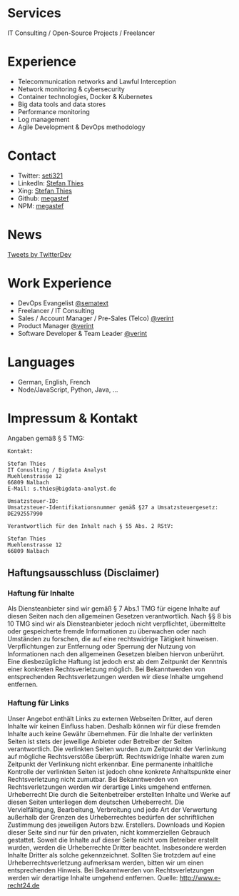 # Services

IT Consulting / Open-Source Projects / Freelancer

# Experience 

- Telecommunication networks and Lawful Interception
- Network monitoring & cybersecurity
- Container technologies, Docker & Kubernetes
- Big data tools and data stores
- Performance monitoring
- Log management 
- Agile Development & DevOps methodology 

# Contact
 
- Twitter:   [seti321](https://twitter.com/seti321)
- LinkedIn: [Stefan Thies](https://www.linkedin.com/in/stefan-thies-a44a863/)
- Xing: [Stefan Thies](https://www.xing.com/profile/Stefan_Thies/cv)
- Github: [megastef](https://github.com/megastef)
- NPM: [megastef](https://www.npmjs.com/~megastef)

# News

<a class="twitter-timeline" data-theme="dark" href="https://twitter.com/seti321?ref_src=twsrc%5Etfw">Tweets by TwitterDev</a> <script async src="https://platform.twitter.com/widgets.js" charset="utf-8"></script>

# Work Experience

- DevOps Evangelist [@sematext](https://sematext.com)
- Freelancer / IT Consulting
- Sales / Account Manager / Pre-Sales (Telco) [@verint](https://https://cis.verint.com/)
- Product Manager [@verint](https://https://cis.verint.com/)
- Software Developer & Team Leader [@verint](https://https://cis.verint.com/)


# Languages

- German, English, French
- Node/JavaScript, Python, Java, ... 

# Impressum & Kontakt

Angaben gemäß § 5 TMG:

```
Kontakt:

Stefan Thies
IT Conuslting / Bigdata Analyst 
Muehlenstrasse 12
66809 Nalbach
E-Mail: s.thies@bigdata-analyst.de

Umsatzsteuer-ID:
Umsatzsteuer-Identifikationsnummer gemäß §27 a Umsatzsteuergesetz:
DE292557990

Verantwortlich für den Inhalt nach § 55 Abs. 2 RStV:

Stefan Thies
Muehlenstrasse 12
66809 Nalbach
```


## Haftungsausschluss (Disclaimer)

### Haftung für Inhalte
Als Diensteanbieter sind wir gemäß § 7 Abs.1 TMG für eigene Inhalte auf diesen Seiten nach den allgemeinen Gesetzen verantwortlich. Nach §§ 8 bis 10 TMG sind wir als Diensteanbieter jedoch nicht verpflichtet, übermittelte oder gespeicherte fremde Informationen zu überwachen oder nach Umständen zu forschen, die auf eine rechtswidrige Tätigkeit hinweisen. Verpflichtungen zur Entfernung oder Sperrung der Nutzung von Informationen nach den allgemeinen Gesetzen bleiben hiervon unberührt. Eine diesbezügliche Haftung ist jedoch erst ab dem Zeitpunkt der Kenntnis einer konkreten Rechtsverletzung möglich. Bei Bekanntwerden von entsprechenden Rechtsverletzungen werden wir diese Inhalte umgehend entfernen.

### Haftung für Links
Unser Angebot enthält Links zu externen Webseiten Dritter, auf deren Inhalte wir keinen Einfluss haben. Deshalb können wir für diese fremden Inhalte auch keine Gewähr übernehmen. Für die Inhalte der verlinkten Seiten ist stets der jeweilige Anbieter oder Betreiber der Seiten verantwortlich. Die verlinkten Seiten wurden zum Zeitpunkt der Verlinkung auf mögliche Rechtsverstöße überprüft. Rechtswidrige Inhalte waren zum Zeitpunkt der Verlinkung nicht erkennbar. Eine permanente inhaltliche Kontrolle der verlinkten Seiten ist jedoch ohne konkrete Anhaltspunkte einer Rechtsverletzung nicht zumutbar. Bei Bekanntwerden von Rechtsverletzungen werden wir derartige Links umgehend entfernen.
Urheberrecht
Die durch die Seitenbetreiber erstellten Inhalte und Werke auf diesen Seiten unterliegen dem deutschen Urheberrecht. Die Vervielfältigung, Bearbeitung, Verbreitung und jede Art der Verwertung außerhalb der Grenzen des Urheberrechtes bedürfen der schriftlichen Zustimmung des jeweiligen Autors bzw. Erstellers. Downloads und Kopien dieser Seite sind nur für den privaten, nicht kommerziellen Gebrauch gestattet. Soweit die Inhalte auf dieser Seite nicht vom Betreiber erstellt wurden, werden die Urheberrechte Dritter beachtet. Insbesondere werden Inhalte Dritter als solche gekennzeichnet. Sollten Sie trotzdem auf eine Urheberrechtsverletzung aufmerksam werden, bitten wir um einen entsprechenden Hinweis. Bei Bekanntwerden von Rechtsverletzungen werden wir derartige Inhalte umgehend entfernen. Quelle: http://www.e-recht24.de
